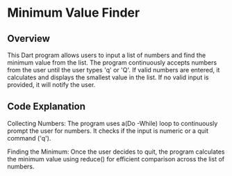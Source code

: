 # Minimum Value Finder

## Overview
This Dart program allows users to input a list of numbers and find the minimum value from the list. The program continuously accepts numbers from the user until the user types 'q' or 'Q'. If valid numbers are entered, it calculates and displays the smallest value in the list. If no valid input is provided, it will notify the user.

## Code Explanation
Collecting Numbers: The program uses a(Do -While) loop to continuously prompt the user for numbers. It checks if the input is numeric or a quit command ('q').

Finding the Minimum: Once the user decides to quit, the program calculates the minimum value using reduce() for efficient comparison across the list of numbers.
